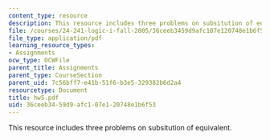 ```yaml
---
content_type: resource
description: This resource includes three problems on subsitution of equivalent.
file: /courses/24-241-logic-i-fall-2005/36ceeb3459d9afc107e120748e1b6f53_hw5.pdf
file_type: application/pdf
learning_resource_types:
- Assignments
ocw_type: OCWFile
parent_title: Assignments
parent_type: CourseSection
parent_uid: 7c56bff7-e41b-51f6-b3e5-329382b6d2a4
resourcetype: Document
title: hw5.pdf
uid: 36ceeb34-59d9-afc1-07e1-20748e1b6f53
---
```

This resource includes three problems on subsitution of equivalent.

